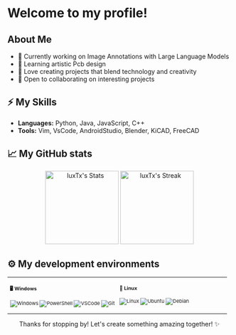 # Welcome to my profile!
## About Me
- 🚀 Currently working on Image Annotations with Large Language Models
- 🌱 Learning artistic Pcb design
- 🎨 Love creating projects that blend technology and creativity
- 🤝 Open to collaborating on interesting projects

## ⚡ My Skills
- **Languages:** Python, Java, JavaScript, C++
- **Tools:** Vim, VsCode, AndroidStudio, Blender, KiCAD, FreeCAD

## 📈 My GitHub stats

<div class="badges-githubstats">
  <p align="center">
    <img src="https://github-readme-stats.vercel.app/api?username=luxTx&show_icons=true&text_color=515251&title_color=ffffff&icon_color=40c463&theme=transparent&hide_border=true&count_private=true" alt="luxTx's Stats" height="165">
    <img src="https://github-readme-streak-stats.herokuapp.com/?user=luxTx&theme=shadow-green&hide_border=true" alt="luxTx's Streak" height="165">
  </p>
</div>


## ⚙️ My development environments

<div align="center" class="table-devenvironment">
  <table style="font-size: 11px">
  <tr>
  <td valign="top" width="50%">
    
#### 🖥️ Windows

  ![Windows](https://img.shields.io/badge/-Windows-0078D6?style=flat&logo=windows&logoColor=white)
  ![PowerShell](https://img.shields.io/badge/-PowerShell-5391FE?style=flat&logo=powershell&logoColor=white)
  ![VSCode](https://img.shields.io/badge/-Visual%20Studio%20Code-007ACC?style=flat&logo=visual-studio-code&logoColor=white)
  ![Git](https://img.shields.io/badge/-Git-F05032?style=flat&logo=git&logoColor=white)
  
  </td>
  <td valign="top" width="50%">

#### 🐧 Linux

  ![Linux](https://img.shields.io/badge/-Linux-000000?style=flat&logo=linux&logoColor=FCC624)
  ![Ubuntu](https://img.shields.io/badge/-Ubuntu-E95420?style=flat&logo=ubuntu&logoColor=white)
  ![Debian](https://img.shields.io/badge/-Debian-A81D33?style=flat&logo=debian&logoColor=white)
  
  </td>
  </tr>
  </table>
</div>
<p align="center"> Thanks for stopping by! Let's create something amazing together! ✨</p>
